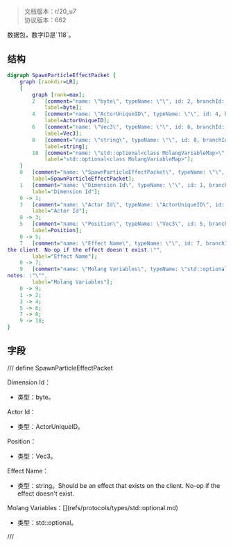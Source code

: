 # <!-- md:samp SpawnParticleEffectPacket -->

> 文档版本：r/20_u7<br/>协议版本：662

<!-- md:samp SpawnParticleEffectPacket -->数据包，数字ID是`118`。

## 结构

```dot
digraph SpawnParticleEffectPacket {
	graph [rankdir=LR];
	{
		graph [rank=max];
		2	[comment="name: \"byte\", typeName: \"\", id: 2, branchId: 0, recurseId: -1, attributes: 512, notes: \"\"",
			label=byte];
		4	[comment="name: \"ActorUniqueID\", typeName: \"\", id: 4, branchId: 0, recurseId: -1, attributes: 512, notes: \"\"",
			label=ActorUniqueID];
		6	[comment="name: \"Vec3\", typeName: \"\", id: 6, branchId: 0, recurseId: -1, attributes: 512, notes: \"\"",
			label=Vec3];
		8	[comment="name: \"string\", typeName: \"\", id: 8, branchId: 0, recurseId: -1, attributes: 512, notes: \"\"",
			label=string];
		18	[comment="name: \"std::optional<class MolangVariableMap>\", typeName: \"\", id: 18, branchId: 0, recurseId: -1, attributes: 512, notes: \"\"",
			label="std::optional<class MolangVariableMap>"];
	}
	0	[comment="name: \"SpawnParticleEffectPacket\", typeName: \"\", id: 0, branchId: 118, recurseId: -1, attributes: 0, notes: \"\"",
		label=SpawnParticleEffectPacket];
	1	[comment="name: \"Dimension Id\", typeName: \"\", id: 1, branchId: 0, recurseId: -1, attributes: 0, notes: \"\"",
		label="Dimension Id"];
	0 -> 1;
	3	[comment="name: \"Actor Id\", typeName: \"ActorUniqueID\", id: 3, branchId: 0, recurseId: -1, attributes: 256, notes: \"\"",
		label="Actor Id"];
	0 -> 3;
	5	[comment="name: \"Position\", typeName: \"Vec3\", id: 5, branchId: 0, recurseId: -1, attributes: 256, notes: \"\"",
		label=Position];
	0 -> 5;
	7	[comment="name: \"Effect Name\", typeName: \"\", id: 7, branchId: 0, recurseId: -1, attributes: 0, notes: \"Should be an effect that exists on \
the client. No-op if the effect doesn't exist.\"",
		label="Effect Name"];
	0 -> 7;
	9	[comment="name: \"Molang Variables\", typeName: \"std::optional<class MolangVariableMap>\", id: 9, branchId: 0, recurseId: -1, attributes: 256, \
notes: \"\"",
		label="Molang Variables"];
	0 -> 9;
	1 -> 2;
	3 -> 4;
	5 -> 6;
	7 -> 8;
	9 -> 18;
}

```

## 字段

/// define
SpawnParticleEffectPacket

Dimension Id：<!-- md:samp byte -->

- 类型：byte。

Actor Id：[<!-- md:samp ActorUniqueID -->](refs/protocols/types/ActorUniqueID.md)

- 类型：ActorUniqueID。

Position：[<!-- md:samp Vec3 -->](refs/protocols/types/Vec3.md)

- 类型：Vec3。

Effect Name：<!-- md:samp string -->

- 类型：string。Should be an effect that exists on the client. No-op if the effect doesn't exist.

Molang Variables：[<!-- md:samp std::optional<class MolangVariableMap> -->](refs/protocols/types/std::optional<class MolangVariableMap>.md)

- 类型：std::optional<class MolangVariableMap>。


///
